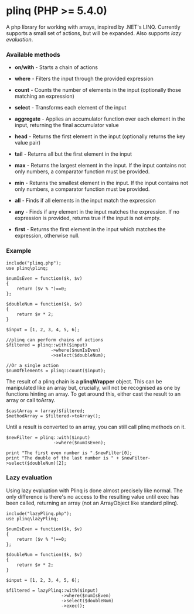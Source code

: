 plinq (PHP >= 5.4.0)
=====

A php library for working with arrays, inspired by .NET's LINQ. Currently supports a small set of actions, but will be expanded. Also supports *lazy evaluation*.

### Available methods

* **on/with**     -   Starts a chain of actions

* **where**       -   Filters the input through the provided expression
* **count**       -   Counts the number of elements in the input (optionally those matching an expression)
* **select**      -   Transforms each element of the input
* **aggregate**   -   Applies an accumulator function over each element in the input, returning the final accumulator value
* **head**        -   Returns the first element in the input (optionally returns the key value pair)
* **tail**        -   Returns all but the first element in the input
* **max**         -   Returns the largest element in the input. If the input contains not only numbers, a comparator function must be provided.
* **min**         -   Returns the smallest element in the input. If the input contains not only numbers, a comparator function must be provided.
* **all**         -   Finds if all elements in the input match the expression
* **any**         -   Finds if any element in the input matches the expression. If no expression is provided, returns true if the input is not empty.
* **first**       -   Returns the first element in the input which matches the expression, otherwise null.

### Example

    include("plinq.php");
    use plinq\plinq;
    
    $numIsEven = function($k, $v)
    {
        return ($v % ")==0;
    };

    $doubleNum = function($k, $v)
    {
        return $v * 2;
    }

    $input = [1, 2, 3, 4, 5, 6];
    
    //plinq can perform chains of actions
    $filtered = plinq::with($input)
                     ->where($numIsEven)
                     ->select($doubleNum);
                     
    //Or a single action
    $numOfElements = plinq::count($input);
                     
The result of a plinq chain is a **plinqWrapper** object. This can be manipulated like an array but, crucially, will not be recognised as one by functions hinting an array. To get around this, either cast the result to an array or call toArray.
    
    $castArray = (array)$filtered;
    $methodArray = $filtered->toArray();

Until a result is converted to an array, you can still call plinq methods on it.

    $newFilter = plinq::with($input)
                      ->where($numIsEven);
                      
    print "The first even number is ".$newFilter[0];
    print "The double of the last number is " + $newFilter->select($doubleNum)[2];
    
### Lazy evaluation
Using lazy evaluation with Plinq is done almost precisely like normal. The only difference is there's no access to the resulting value until exec has been called, returning an array (not an ArrayObject like standard plinq).

    include("lazyPlinq.php");
    use plinq\lazyPlinq;
    
    $numIsEven = function($k, $v)
    {
        return ($v % ")==0;
    };

    $doubleNum = function($k, $v)
    {
        return $v * 2;
    }

    $input = [1, 2, 3, 4, 5, 6];

    $filtered = lazyPlinq::with($input)
                         ->where($numIsEven)
                         ->select($doubleNum)
                         ->exec();
